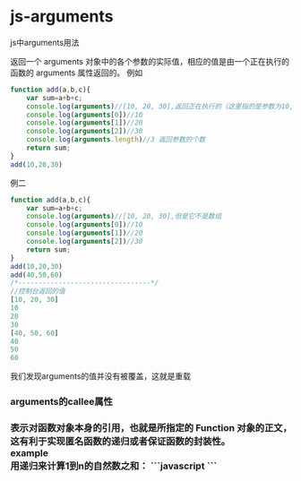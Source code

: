 # js-arguments
js中arguments用法

返回一个 arguments 对象中的各个参数的实际值，相应的值是由一个正在执行的函数的 arguments 属性返回的。
例如
```javascript
function add(a,b,c){
	var sum=a+b+c;
	console.log(arguments)//[10, 20, 30],返回正在执行的（这里指的是参数为10,20,30的这个函数传入的参数）
	console.log(arguments[0])//10
	console.log(arguments[1])//20
	console.log(arguments[2])//30
	console.log(arguments.length)//3 返回参数的个数
	return sum;
}
add(10,20,30)
```

例二
```javascript
function add(a,b,c){
	var sum=a+b+c;
	console.log(arguments)//[10, 20, 30],但是它不是数组
	console.log(arguments[0])//10
	console.log(arguments[1])//20
	console.log(arguments[2])//30
	return sum;
}
add(10,20,30)
add(40,50,60)
/*---------------------------------*/
//控制台返回的值
[10, 20, 30]
10
20
30
[40, 50, 60]
40
50
60

```
我们发现arguments的值并没有被覆盖，这就是重载


<h3>arguments的callee属性<h3>
表示对函数对象本身的引用，也就是所指定的 Function 对象的正文，这有利于实现匿名函数的递归或者保证函数的封装性。<br>
example<br>
用递归来计算1到n的自然数之和：
```javascript
<script>
   var sum=function(n){
　   if(1==n) {
       return 1;
　   } else {
       return n + arguments.callee(n-1);
     }
　 }
　 alert(sum(100));
</script>
```


